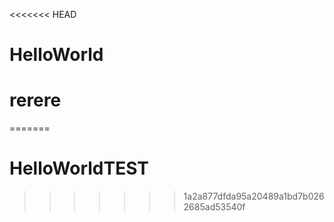<<<<<<< HEAD
# HelloWorld
# rerere
=======
# HelloWorldTEST
>>>>>>> 1a2a877dfda95a20489a1bd7b0262685ad53540f
